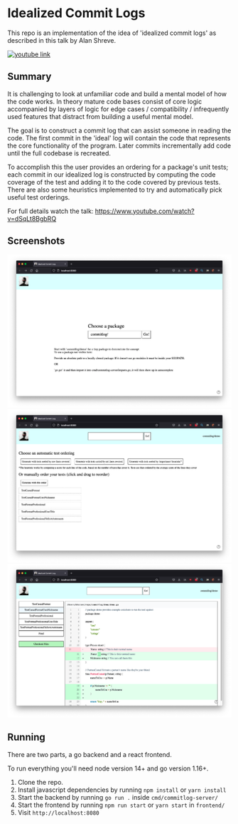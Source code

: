 # Idealized Commit Logs

This repo is an implementation of the idea of 'idealized commit logs' as described in this talk by Alan Shreve. 

[![youtube link](https://img.youtube.com/vi/dSqLt8BgbRQ/0.jpg)](https://www.youtube.com/watch?v=dSqLt8BgbRQ) 

## Summary

It is challenging to look at unfamiliar code and build a mental model of how the code works. In theory mature code bases consist of core logic accompanied by layers of logic for edge cases / compatibility / infrequently used features that distract from building a useful mental model.

The goal is to construct a commit log that can assist someone in reading the code. The first commit in the 'ideal' log will contain the code that represents the core functionality of the program. Later commits incrementally add code until the full codebase is recreated.

To accomplish this the user provides an ordering for a package's unit tests; each commit in our idealized log is constructed by computing the code coverage of the test and adding it to the code covered by previous tests. There are also some heuristics implemented to try and automatically pick useful test orderings.

For full details watch the talk: https://www.youtube.com/watch?v=dSqLt8BgbRQ

## Screenshots

![home page](screenshots/home.png)
![home page](screenshots/tests.png)
![home page](screenshots/log.png)

## Running

There are two parts, a go backend and a react frontend.

To run everything you'll need node version 14+ and go version 1.16+.

1. Clone the repo.
2. Install javascript dependencies by running `npm install` or `yarn install`
3. Start the backend by running `go run .` inside `cmd/commitlog-server/`
4. Start the frontend by running `npm run start` or `yarn start` in `frontend/`
5. Visit `http://localhost:8080`

